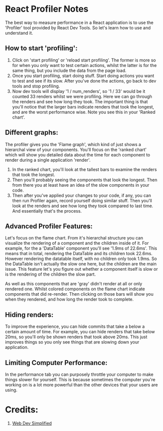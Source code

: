 # React Profiler Notes
The best way to measure performance in a React application is to use the 'Profiler' tool provided by React Dev Tools. So let's learn how to use and understand it.

## How to start 'profiling':
1. Click on 'start profiling' or 'reload start profiling'. The former is more so for when you only want to test certain actions, whilst the latter is for the same thing, but you include the data from the page load.
2. Once you start profiling, start doing stuff. Start doing actions you want to test and see if its slow. After you've done the actions, go back to dev tools and stop profiling.
3. Now dev tools will display '1 / num_renders', so '1 / 33' would be it counted 33 renders whilst we were profiling. Here we can go through the renders and see how long they took. The important thing is that you'll notice that the larger bars indicate renders that took the longest, and are the worst performance wise. Note you see this in your 'Ranked chart'.


## Different graphs:
The profiler gives you the 'Flame graph', which kind of just shows a hierarchal view of your components. You'll focus on the 'ranked chart' which will show you detailed data about the time for each component to render during a single application 'render'.
1. In the ranked chart, you'll look at the tallest bars to examine 
the renders that took the longest.
2. Then you'll probably seeing the components that look the longest. Then from there you at least have an idea of the slow components in your code. 
3. Then after you've applied your changes to your code, if any, you can then run Profiler again, record yourself doing similar stuff. Then you'll look at the renders and see how long they took compared to last time. And essentially that's the process.

## Advanced Profiler Features:
Let's focus on the flame chart. From it's hierarchal structure you can visualize the rendering of a component and the children inside of it. For example, for the a 'DataTable' component you'll see  '1.9ms of 22.6ms'. This means that in total, rendering the DataTable and its children took 22.6ms. However rendering the datatable itself, with no children only took 1.9ms. So the DataTable isn't actually the slow one here, but the children are the main issue. This feature let's you figure out whether a component itself is slow or is the rendering of the children the slow part.

As well as this components that are 'gray' didn't render at all or only rendered one. Whilst colored components on the flame chart indicate components that did re-render. Then clicking on those bars will show you when they rendered, and how long the render took to complete.

## Hiding renders:
To improve the experience, you can hide commits that take a below a certain amount of time. For example, you can hide renders that take below 20ms, so you'll only be shown renders that took above 20ms. This just improves things so you only see things that are slowing down your application.

## Limiting Computer Performance:
In the performance tab you can purposely throttle your computer to make things slower for yourself. This is because sometimes the computer you're working on is a lot more powerful than the other devices that your users are using. 

# Credits:
1. [Web Dev Simplified](https://youtu.be/Qwb-Za6cBws?si=RuKxKOQOGt3j6t2G)